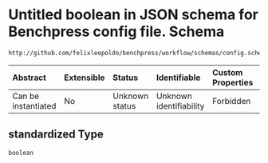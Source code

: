 # Untitled boolean in JSON schema for Benchpress config file. Schema

```txt
http://github.com/felixleopoldo/benchpress/workflow/schemas/config.schema.json#/definitions/iid/properties/standardized
```



| Abstract            | Extensible | Status         | Identifiable            | Custom Properties | Additional Properties | Access Restrictions | Defined In                                                       |
| :------------------ | :--------- | :------------- | :---------------------- | :---------------- | :-------------------- | :------------------ | :--------------------------------------------------------------- |
| Can be instantiated | No         | Unknown status | Unknown identifiability | Forbidden         | Allowed               | none                | [config.schema.json*](config.schema.json "open original schema") |

## standardized Type

`boolean`
